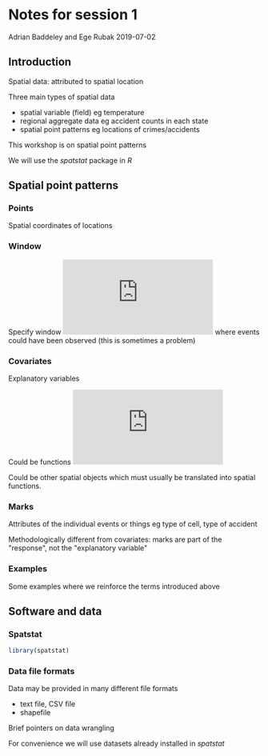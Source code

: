 Notes for session 1
================
Adrian Baddeley and Ege Rubak
2019-07-02

Introduction
------------

Spatial data: attributed to spatial location

Three main types of spatial data

-   spatial variable (field) eg temperature
-   regional aggregate data eg accident counts in each state
-   spatial point patterns eg locations of crimes/accidents

This workshop is on spatial point patterns

We will use the *spatstat* package in *R*

Spatial point patterns
----------------------

### Points

Spatial coordinates of locations

### Window

Specify window ![W](https://latex.codecogs.com/png.latex?W "W") where events could have been observed (this is sometimes a problem)

### Covariates

Explanatory variables

Could be functions ![Z(u), \\quad u \\in W](https://latex.codecogs.com/png.latex?Z%28u%29%2C%20%5Cquad%20u%20%5Cin%20W "Z(u), \quad u \in W")

Could be other spatial objects which must usually be translated into spatial functions.

### Marks

Attributes of the individual events or things eg type of cell, type of accident

Methodologically different from covariates: marks are part of the "response", not the "explanatory variable"

### Examples

Some examples where we reinforce the terms introduced above

Software and data
-----------------

### Spatstat

``` r
library(spatstat)
```

### Data file formats

Data may be provided in many different file formats

-   text file, CSV file
-   shapefile

Brief pointers on data wrangling

For convenience we will use datasets already installed in *spatstat*
